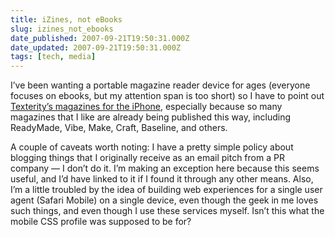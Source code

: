 ```yaml
---
title: iZines, not eBooks
slug: izines_not_ebooks
date_published: 2007-09-21T19:50:31.000Z
date_updated: 2007-09-21T19:50:31.000Z
tags: [tech, media]
---
```


I’ve been wanting a portable magazine reader device for ages (everyone focuses on ebooks, but my attention span is too short) so I have to point out [Texterity’s magazines for the iPhone](https://web.archive.org/web/20071011234344/http://iphone.texterity.com/magazines/), especially because so many magazines that I like are already being published this way, including ReadyMade, Vibe, Make, Craft, Baseline, and others.

A couple of caveats worth noting: I have a pretty simple policy about blogging things that I originally receive as an email pitch from a PR company — I don’t do it. I’m making an exception here because this seems useful, and I’d have linked to it if I found it through any other means. Also, I’m a little troubled by the idea of building web experiences for a single user agent (Safari Mobile) on a single device, even though the geek in me loves such things, and even though I use these services myself. Isn’t this what the mobile CSS profile was supposed to be for?
